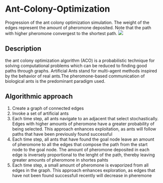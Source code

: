 # Ant-Colony-Optimization

Progression of the ant colony optimization simulation. The weight of the edges represent the amount of pheromone deposited. Note that the path with higher pheromone convergest to the shortest path.
![](ant_colony_optimization.gif)

## Description
the ant colony optimization algorithm (ACO) is a probabilistic technique for solving computational problems
which can be reduced to finding good paths through graphs. Artificial Ants stand for multi-agent methods 
inspired by the behavior of real ants.The pheromone-based communication of biological ants is the predominant paradigm used.

## Algorithmic approach
1. Create a graph of connected edges
2. Invoke a set of artificial ants
3. Each time step, all ants navigate to an adjacent that select stochastically. Edges with higher amounts of pheromone have a greater probability of being selected. This approach enhances exploitation, as ants will follow paths that have been previously found successful
4. Each time step, all ants that have found the goal node leave an amount of pheromone to all the edges that compose the path from the start node to the goal node. The amount of pheromone deposited in each edge is inversely proportional to the lenght of the path, thereby leaving greater amounts of pheromone in shortes pahts
5. Each time step, a small amount of pheromone is evaporized from all edges in the graph. This approach enhances exploration, as edges that have not been found successfull recently will decrease in pheremone

